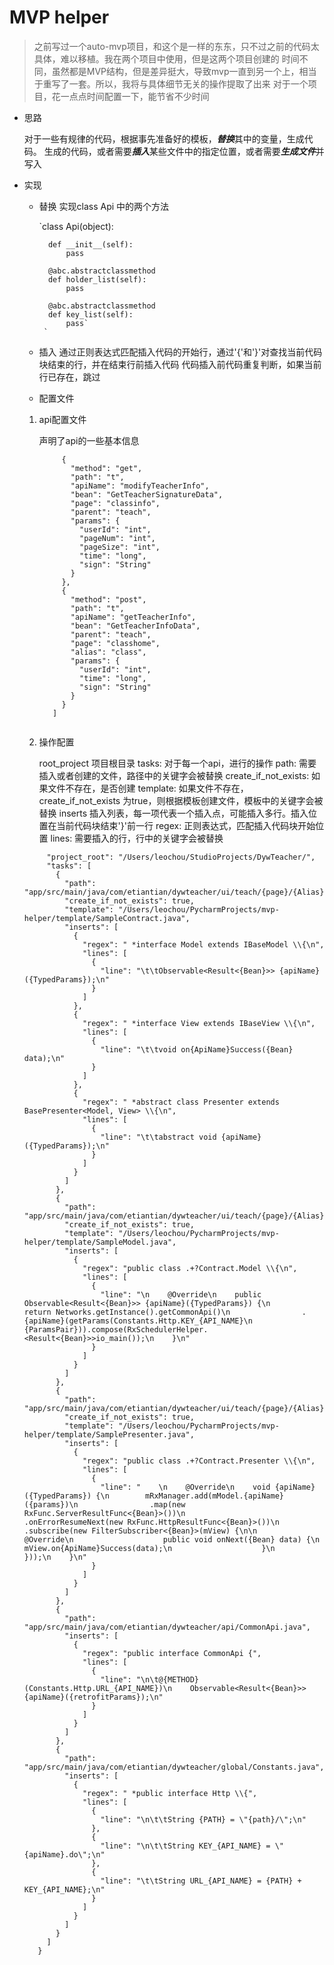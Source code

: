 # MVP helper

>之前写过一个auto-mvp项目，和这个是一样的东东，只不过之前的代码太具体，难以移植。我在两个项目中使用，但是这两个项目创建的
时间不同，虽然都是MVP结构，但是差异挺大，导致mvp一直到另一个上，相当于重写了一套。所以，我将与具体细节无关的操作提取了出来
对于一个项目，花一点点时间配置一下，能节省不少时间

+ 思路

    对于一些有规律的代码，根据事先准备好的模板，***替换***其中的变量，生成代码。
    生成的代码，或者需要***插入***某些文件中的指定位置，或者需要***生成文件***并写入

+ 实现

    + 替换
        实现class Api 中的两个方法

        `class Api(object):

            def __init__(self):
                pass

            @abc.abstractclassmethod
            def holder_list(self):
                pass

            @abc.abstractclassmethod
            def key_list(self):
                pass`
           `

    + 插入
        通过正则表达式匹配插入代码的开始行，通过'{'和'}'对查找当前代码块结束的行，并在结束行前插入代码
        代码插入前代码重复判断，如果当前行已存在，跳过

    + 配置文件
    1. api配置文件

        声明了api的一些基本信息

        ```[
             {
               "method": "get",
               "path": "t",
               "apiName": "modifyTeacherInfo",
               "bean": "GetTeacherSignatureData",
               "page": "classinfo",
               "parent": "teach",
               "params": {
                 "userId": "int",
                 "pageNum": "int",
                 "pageSize": "int",
                 "time": "long",
                 "sign": "String"
               }
             },
             {
               "method": "post",
               "path": "t",
               "apiName": "getTeacherInfo",
               "bean": "GetTeacherInfoData",
               "parent": "teach",
               "page": "classhome",
               "alias": "class",
               "params": {
                 "userId": "int",
                 "time": "long",
                 "sign": "String"
               }
             }
           ]


    2. 操作配置

        root_project    项目根目录
        tasks:          对于每一个api，进行的操作
            path:       需要插入或者创建的文件，路径中的关键字会被替换
            create_if_not_exists:   如果文件不存在，是否创建
            template:               如果文件不存在，create_if_not_exists 为true，则根据模板创建文件，模板中的关键字会被替换
            inserts                 插入列表，每一项代表一个插入点，可能插入多行。插入位置在当前代码块结束'}'前一行
                regex:              正则表达式，匹配插入代码块开始位置
                lines:              需要插入的行，行中的关键字会被替换


    ```{
         "project_root": "/Users/leochou/StudioProjects/DywTeacher/",
         "tasks": [
           {
             "path": "app/src/main/java/com/etiantian/dywteacher/ui/teach/{page}/{Alias}Contract.java",
             "create_if_not_exists": true,
             "template": "/Users/leochou/PycharmProjects/mvp-helper/template/SampleContract.java",
             "inserts": [
               {
                 "regex": " *interface Model extends IBaseModel \\{\n",
                 "lines": [
                   {
                     "line": "\t\tObservable<Result<{Bean}>> {apiName}({TypedParams});\n"
                   }
                 ]
               },
               {
                 "regex": " *interface View extends IBaseView \\{\n",
                 "lines": [
                   {
                     "line": "\t\tvoid on{ApiName}Success({Bean} data);\n"
                   }
                 ]
               },
               {
                 "regex": " *abstract class Presenter extends BasePresenter<Model, View> \\{\n",
                 "lines": [
                   {
                     "line": "\t\tabstract void {apiName}({TypedParams});\n"
                   }
                 ]
               }
             ]
           },
           {
             "path": "app/src/main/java/com/etiantian/dywteacher/ui/teach/{page}/{Alias}Model.java",
             "create_if_not_exists": true,
             "template": "/Users/leochou/PycharmProjects/mvp-helper/template/SampleModel.java",
             "inserts": [
               {
                 "regex": "public class .+?Contract.Model \\{\n",
                 "lines": [
                   {
                     "line": "\n    @Override\n    public Observable<Result<{Bean}>> {apiName}({TypedParams}) {\n        return Networks.getInstance().getCommonApi()\n                .{apiName}(getParams(Constants.Http.KEY_{API_NAME}\n                        {ParamsPair})).compose(RxSchedulerHelper.<Result<{Bean}>>io_main());\n    }\n"
                   }
                 ]
               }
             ]
           },
           {
             "path": "app/src/main/java/com/etiantian/dywteacher/ui/teach/{page}/{Alias}Presenter.java",
             "create_if_not_exists": true,
             "template": "/Users/leochou/PycharmProjects/mvp-helper/template/SamplePresenter.java",
             "inserts": [
               {
                 "regex": "public class .+?Contract.Presenter \\{\n",
                 "lines": [
                   {
                     "line": "    \n    @Override\n    void {apiName}({TypedParams}) {\n        mRxManager.add(mModel.{apiName}({params})\n                .map(new RxFunc.ServerResultFunc<{Bean}>())\n                .onErrorResumeNext(new RxFunc.HttpResultFunc<{Bean}>())\n                .subscribe(new FilterSubscriber<{Bean}>(mView) {\n\n                    @Override\n                    public void onNext({Bean} data) {\n                        mView.on{ApiName}Success(data);\n                    }\n                }));\n    }\n"
                   }
                 ]
               }
             ]
           },
           {
             "path": "app/src/main/java/com/etiantian/dywteacher/api/CommonApi.java",
             "inserts": [
               {
                 "regex": "public interface CommonApi {",
                 "lines": [
                   {
                     "line": "\n\t@{METHOD}(Constants.Http.URL_{API_NAME})\n    Observable<Result<{Bean}>> {apiName}({retrofitParams});\n"
                   }
                 ]
               }
             ]
           },
           {
             "path": "app/src/main/java/com/etiantian/dywteacher/global/Constants.java",
             "inserts": [
               {
                 "regex": " *public interface Http \\{",
                 "lines": [
                   {
                     "line": "\n\t\tString {PATH} = \"{path}/\";\n"
                   },
                   {
                     "line": "\n\t\tString KEY_{API_NAME} = \"{apiName}.do\";\n"
                   },
                   {
                     "line": "\t\tString URL_{API_NAME} = {PATH} + KEY_{API_NAME};\n"
                   }
                 ]
               }
             ]
           }
         ]
       }
